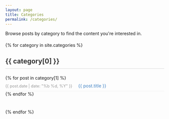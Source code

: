 ```yaml
---
layout: page
title: Categories
permalink: /categories/
---
```


Browse posts by category to find the content you're interested in.

<div class="categories">
{% for category in site.categories %}
  <div class="category-section">
    <h2 id="{{ category[0] | slugify }}">{{ category[0] }}</h2>
    <ul>
    {% for post in category[1] %}
      <li>
        <span class="post-date">{{ post.date | date: "%b %d, %Y" }}</span>
        <a href="{{ site.baseurl }}{{ post.url }}">{{ post.title }}</a>
      </li>
    {% endfor %}
    </ul>
  </div>
{% endfor %}
</div>

<style>
.categories {
  margin-top: 20px;
}

.category-section {
  margin-bottom: 40px;
}

.category-section h2 {
  color: #333;
  border-bottom: 2px solid #e8e8e8;
  padding-bottom: 10px;
  margin-bottom: 20px;
}

.category-section ul {
  list-style: none;
  padding: 0;
}

.category-section li {
  padding: 8px 0;
  border-bottom: 1px solid #f0f0f0;
}

.post-date {
  color: #999;
  font-size: 0.9em;
  margin-right: 15px;
}

.category-section a {
  color: #4183C4;
  text-decoration: none;
}

.category-section a:hover {
  text-decoration: underline;
}
</style>
